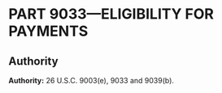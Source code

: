 # PART 9033—ELIGIBILITY FOR PAYMENTS


## Authority

**Authority:** 26 U.S.C. 9003(e), 9033 and 9039(b).


